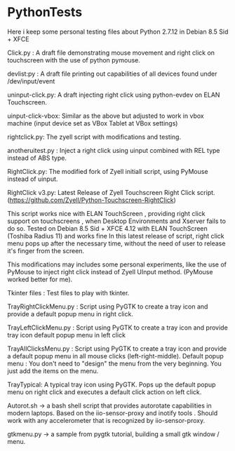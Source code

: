 # PythonTests
Here i keep some personal testing files about Python 2.7.12 in Debian 8.5 Sid + XFCE


Click.py : A draft file demonstrating mouse movement and right click on touchscreen with the use of python pymouse.

devlist:py : A draft file printing out capabilities of all devices found under /dev/input/event

uninput-click.py: A draft injecting right click using python-evdev on ELAN Touchscreen. 

uinput-click-vbox: Similar as the above but adjusted to work in vbox machine (input device set as VBox Tablet at VBox settings)

rightclick.py: The zyell script with modifications and testing.

anotheruitest.py : Inject a right click using uinput combined with REL type instead of ABS type.

RightClick.py: The modified fork of Zyell initiall script, using PyMouse instead of uinput.

RightClick v3.py: Latest Release of Zyell Touchscreen Right Click script.
(https://github.com/Zyell/Python-Touchscreen-RightClick)

This script works nice with ELAN TouchScreen , providing right click support on touchscreens , when Desktop Environments and Xserver fails to do so.
Tested on Debian 8.5 Sid + XFCE 4.12 with ELAN TouchScreen (Toshiba Radius 11) and works fine
In this latest release of script, right click menu pops up after the necessary time, without the need of user to release it's finger from the screen. 

This modifications may includes some personal experiments, like the use of PyMouse to inject right click instead of Zyell UInput method.
(PyMouse worked better for me).

Tkinter files : Test files to play with tkinter.

TrayRightClickMenu.py : Script using PyGTK to create a tray icon and provide a default popup menu in right click.

TrayLeftClickMenu.py : Script using PyGTK to create a tray icon and provide tray icon default popup menu in left click

TrayAllClicksMenu.py : Script using PyGTK to create a tray icon and provide a default popup menu in all mouse clicks (left-right-middle).
Default popup menu : You don't need to "design" the menu from the very beginning. You just add the items on the menu.

TrayTypical: A typical tray icon using PyGTK. Pops up the default popup menu on right click and executes a default click action on left click.

Autorot.sh -> a bash shell script that provides autorotate capabilities in modern laptops. Based on the iio-sensor-proxy and inotify tools . Should work with any accelerometer that is recognized by iio-sensor-proxy.

gtkmenu.py -> a sample from pygtk tutorial, building a small gtk window / menu.
